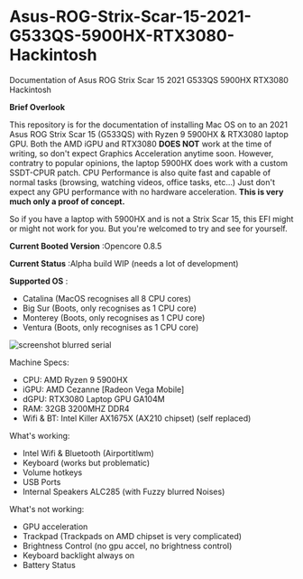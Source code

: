 # Asus-ROG-Strix-Scar-15-2021-G533QS-5900HX-RTX3080-Hackintosh
Documentation of Asus ROG Strix Scar 15 2021 G533QS 5900HX RTX3080 Hackintosh

**Brief Overlook**

This repository is for the documentation of installing Mac OS on to an 2021 Asus ROG Strix Scar 15 (G533QS) with Ryzen 9 5900HX & RTX3080 laptop GPU. Both the AMD iGPU and RTX3080 **DOES NOT** work at the time of writing, so don't expect Graphics Acceleration anytime soon. However, contratry to popular opinions, the laptop 5900HX does work with a custom SSDT-CPUR patch. CPU Performance is also quite fast and capable of normal tasks (browsing, watching videos, office tasks, etc...) Just don't expect any GPU performance with no hardware acceleration. **This is very much only a proof of concept.**

So if you have a laptop with 5900HX and is not a Strix Scar 15, this EFI might or might not work for you. But you're welcomed to try and see for yourself.

**Current Booted Version** :Opencore 0.8.5

**Current Status** :Alpha build WIP (needs a lot of development)

**Supported OS** :
- Catalina (MacOS recognises all 8 CPU cores)
- Big Sur (Boots, only recognises as 1 CPU core)
- Monterey (Boots, only recognises as 1 CPU core)
- Ventura (Boots, only recognises as 1 CPU core)

![screenshot blurred serial](https://user-images.githubusercontent.com/86264021/205434871-ed1778d4-db22-4987-a30f-c959720916ca.png)

Machine Specs:
- CPU: AMD Ryzen 9 5900HX
- iGPU: AMD Cezanne [Radeon Vega Mobile]
- dGPU: RTX3080 Laptop GPU GA104M
- RAM: 32GB 3200MHZ DDR4
- Wifi & BT: Intel Killer AX1675X (AX210 chipset) (self replaced)

What's working:
- Intel Wifi & Bluetooth (Airportitlwm) 
- Keyboard (works but problematic)
- Volume hotkeys
- USB Ports
- Internal Speakers ALC285 (with Fuzzy blurred Noises)

What's not working:
- GPU acceleration
- Trackpad (Trackpads on AMD chipset is very complicated)
- Brightness Control (no gpu accel, no brightness control)
- Keyboard backlight always on 
- Battery Status
